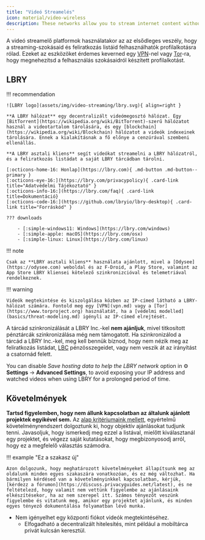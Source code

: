 ```yaml
---
title: "Videó Streamelés"
icon: material/video-wireless
description: These networks allow you to stream internet content without building an advertising profile based on your interests.
---
```


A videó streamelő platformok használatakor az az elsődleges veszély, hogy a streaming-szokásaid és feliratkozás listáid felhasználhatók profilalkotásra rólad. Ezeket az eszközöket érdemes keverned egy [VPN](vpn.md)-nel vagy [Tor](https://www.torproject.org/)-ra, hogy megnehezítsd a felhasználás szokásaidról készített profilalkotást.

## LBRY

!!! recommendation

    ![LBRY logo](assets/img/video-streaming/lbry.svg){ align=right }
    
    **A LBRY hálózat** egy decentralizált videómegosztó hálózat. Egy [BitTorrent](https://wikipedia.org/wiki/BitTorrent)-szerű hálózatot használ a videotartalom tárolására, és egy [blockchain](https://wikipedia.org/wiki/Blockchain) hálózatot a videók indexeinek tárolására. Ennek a kialakításnak a fő előnye a cenzúrával szembeni ellenállás.
    
    **A LBRY asztali kliens** segít videókat streamelni a LBRY hálózatról, és a feliratkozás listádat a saját LBRY tárcádban tárolni.
    
    [:octicons-home-16: Honlap](https://lbry.com){ .md-button .md-button--primary }
    [:octicons-eye-16:](https://lbry.com/privacypolicy){ .card-link title="Adatvédelmi Tájékoztató" }
    [:octicons-info-16:](https://lbry.com/faq){ .card-link title=Dokumentáció}
    [:octicons-code-16:](https://github.com/lbryio/lbry-desktop){ .card-link title="Forráskód" }
    
    ??? downloads
    
        - [:simple-windows11: Windows](https://lbry.com/windows)
        - [:simple-apple: macOS](https://lbry.com/osx)
        - [:simple-linux: Linux](https://lbry.com/linux)

!!! note

    Csak az **LBRY asztali kliens** használata ajánlott, mivel a [Odysee](https://odysee.com) weboldal és az F-Droid, a Play Store, valamint az App Store LBRY kliensei kötelező szinkronizcióval és telemetriával rendelkeznek.

!!! warning

    Videók megtekintése és kiszolgálása közben az IP-címed látható a LBRY-hálózat számára. Fontold meg egy [VPN](vpn.md) vagy a [Tor](https://www.torproject.org) használatát, ha a [védelmi modelled](basics/threat-modeling.md) igényli az IP-címed elrejtését.

A tárcád szinkronizálását a LBRY Inc.-kel **nem ajánljuk**, mivel titkosított pénztárcák szinkronizálása még nem támogatott. Ha szinkronizálod a tárcád a LBRY Inc.-kel, meg kell bennük bíznod, hogy nem nézik meg az feliratkozás listádat, [LBC](https://lbry.com/faq/earn-credits) pénzösszegeidet, vagy nem veszik át az irányítást a csatornád felett.

You can disable *Save hosting data to help the LBRY network* option in :gear: **Settings** → **Advanced Settings**, to avoid exposing your IP address and watched videos when using LBRY for a prolonged period of time.

## Követelmények

**Tartsd figyelemben, hogy nem állunk kapcsolatban az általunk ajánlott projektek egyikével sem.** Az [alap kritériumaink mellett](about/criteria.md), egyértelmű követelményrendszert dolgoztunk ki, hogy objektív ajánlásokat tudjunk tenni. Javasoljuk, hogy ismerkedj meg ezzel a listával, mielőtt kiválasztanál egy projektet, és végezz saját kutatásokat, hogy megbizonyosodj arról, hogy ez a megfelelő választás számodra.

!!! example "Ez a szakasz új"

    Azon dolgozunk, hogy meghatározott követelményeket állapítsunk meg az oldalunk minden egyes szakaszára vonatkozóan, és ez még változhat. Ha bármilyen kérdésed van a követelményinkkel kapcsolatban, kérjük, [kérdezz a fórumon](https://discuss.privacyguides.net/latest), és ne feltételezd, hogy valamit nem vettünk figyelembe az ajánlásaink elkészítésekor, ha az nem szerepel itt. Számos tényezőt veszünk figyelembe és vitatunk meg, amikor egy projektet ajánlunk, és minden egyes tényező dokumentálása folyamatban lévő munka.

- Nem igényelhet egy központi fiókot videók megtekintéséhez.
    - Elfogadható a decentralizált hitelesítés, mint például a mobiltárca privát kulcsán keresztül.
